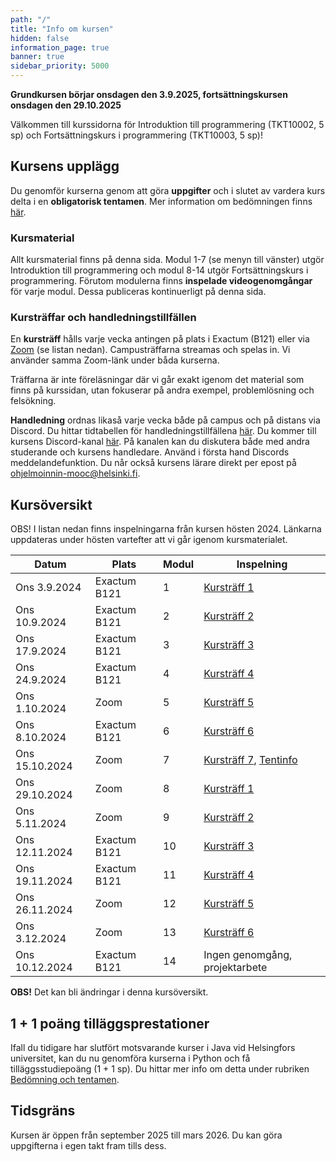 ```yaml
---
path: "/"
title: "Info om kursen"
hidden: false
information_page: true
banner: true
sidebar_priority: 5000
---
```


**Grundkursen börjar onsdagen den 3.9.2025, fortsättningskursen onsdagen den 29.10.2025**

Välkommen till kurssidorna för Introduktion till programmering (TKT10002, 5 sp) och Fortsättningskurs i programmering (TKT10003, 5 sp)! 

## Kursens upplägg

Du genomför kurserna genom att göra **uppgifter** och i slutet av vardera kurs delta i en **obligatorisk tentamen**. Mer information om bedömningen finns [här](https://rage.github.io/ohjelmointi-24-sv/bedomningar-och-prov).

### Kursmaterial
Allt kursmaterial finns på denna sida. Modul 1-7 (se menyn till vänster) utgör Introduktion till programmering och modul 8-14 utgör Fortsättningskurs i programmering. Förutom modulerna finns **inspelade videogenomgångar** för varje modul. Dessa publiceras kontinuerligt på denna sida. 

### Kursträffar och handledningstillfällen 
En **kursträff** hålls varje vecka antingen på plats i Exactum (B121) eller via [Zoom](https://helsinki.zoom.us/j/66662957651?pwd=ehGUCBaMuaiCm4PyRabd3Ajs4lDOhV.1) (se listan nedan). Campusträffarna streamas och spelas in. Vi använder samma Zoom-länk under båda kurserna. 

Träffarna är inte föreläsningar där vi går exakt igenom det material som finns på kurssidan, utan fokuserar på andra exempel, problemlösning och felsökning. 

**Handledning** ordnas likaså varje vecka både på campus och på distans via Discord. Du hittar tidtabellen för handledningstillfällena [här](https://rage.github.io/ohjelmointi-25-sv/stod). Du kommer till kursens Discord-kanal [här](https://study.cs.helsinki.fi/discord/join/ohjelmoinnin_mooc). På kanalen kan du diskutera både med andra studerande och kursens handledare. Använd i första hand Discords meddelandefunktion. Du når också kursens lärare direkt per epost på ohjelmoinnin-mooc@helsinki.fi.

## Kursöversikt

OBS! I listan nedan finns inspelningarna från kursen hösten 2024. Länkarna uppdateras under hösten vartefter att vi går igenom kursmaterialet.

Datum          |  Plats  | Modul | Inspelning
---------------|---------|-------|----- 
Ons 3.9.2024   | Exactum B121 |   1   | [Kursträff 1](https://youtu.be/WLqv5CBMfe4)
Ons 10.9.2024  | Exactum B121    |   2   | [Kursträff 2](https://youtu.be/cvfuAPBqMnE)
Ons 17.9.2024  | Exactum B121    |   3   | [Kursträff 3](https://youtu.be/tZMCsoPVNIk)
Ons 24.9.2024  | Exactum B121 |   4   | [Kursträff 4](https://youtu.be/XN97GBcsEiM)
Ons 1.10.2024  | Zoom |   5   | [Kursträff 5](https://youtu.be/6EBVU6I30_4)
Ons 8.10.2024  | Exactum B121 |   6   | [Kursträff 6](https://youtu.be/69ak0TAhzME)
Ons 15.10.2024 | Zoom |   7   | [Kursträff 7](https://youtu.be/GuoPdRdtVX0), [Tentinfo](https://youtu.be/AbGIXHJ_YhM)
Ons 29.10.2024  | Zoom |   8   |[Kursträff 1](https://youtu.be/OSn1ylXxL3g)
Ons 5.11.2024   | Zoom |   9   | [Kursträff 2](https://youtu.be/PhMOP2G5MjY)
Ons 12.11.2024  | Exactum B121    |   10  | [Kursträff 3](https://youtu.be/klfXuoXwoMw)
Ons 19.11.2024  | Exactum B121    |   11  | [Kursträff 4](https://youtu.be/E-VZxC-NkE4)
Ons 26.11.2024  | Zoom |   12  | [Kursträff 5](https://youtu.be/pZ6XCqszFm8)
Ons 3.12.2024   | Zoom    |   13  | [Kursträff 6](https://youtu.be/8WohpV_pNi8)
Ons 10.12.2024  | Exactum B121 |   14  | Ingen genomgång, projektarbete

**OBS!** Det kan bli ändringar i denna kursöversikt.

## 1 + 1 poäng tilläggsprestationer

Ifall du tidigare har slutfört motsvarande kurser i Java vid Helsingfors universitet, kan du nu genomföra kurserna i Python och få tilläggsstudiepoäng (1 + 1 sp). Du hittar mer info om detta under rubriken [Bedömning och tentamen](https://rage.github.io/ohjelmointi-24-sv/bedomningar-och-prov).

## Tidsgräns

Kursen är öppen från september 2025 till mars 2026. Du kan göra uppgifterna i egen takt fram tills dess.



